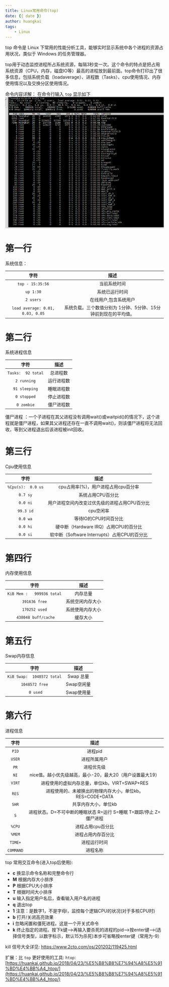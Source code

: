 ```yaml
---
title: Linux常用命令(top)
date: {{ date }}
author: huangkai
tags:
    - Linux
---
```


top 命令是 Linux 下常用的性能分析工具，能够实时显示系统中各个进程的资源占用状况，类似于 Windows 的任务管理器。

top用于动态监控进程所占系统资源，每隔3秒变一次。这个命令的特点是把占用系统资源（CPU，内存，磁盘IO等）最高的进程放到最前面。top命令打印出了很多信息，包括系统负载（loadaverage）、进程数（Tasks）、cpu使用情况、内存使用情况以及交换分区使用情况。

命令内容详解：
在命令行输入 `top` 显示如下
![](https://raw.githubusercontent.com/huankai/blog-resources/master/photos/Linux/top_01.png)

# 第一行 #
系统信息：

|字符|描述|
|:--:|:--:|
|``top - 15:35:56``|当前系统时间|
|``up 1:30``|系统已运行时间|
|``2 users``|在线用户,包含系统用户|
|``load average: 0.01, 0.03, 0.05``|系统负载。三个数值分别为 1分钟、5分钟、15分钟前到现在的平均值。|

# 第二行 #
系统进程信息

|字符|描述|
|:--:|:--:|
|``Tasks:  92 total``|总进程数|
|``2 running``|运行进程数|
|``91 sleeping``|睡眠进程数|
|``0 stopped``|停止进程数|
|``0 zombie``|僵尸进程数|

僵尸进程 ：一个子进程在其父进程没有调用wait()或waitpid()的情况下，这个进程就是僵尸进程，如果其父进程还存在一直不调用wait()，则该僵尸进程将无法回收，等到父进程退出后该进程被init回收。

# 第三行 #
Cpu使用信息

|字符|描述|
|:--:|:--:|
|``%Cpu(s):  0.0 us``|cpu占用率(%)，用户进程占用cpu百分率|
|``0.7 sy``|系统占用CPU百分比|
|``0.0 ni``|用户进程空间内改变过优先级的进程占用CPU百分比|
|``99.3 id``|cpu空闲率|
|``0.0 wa``|等待IO的CPU时间百分比|
|``0.0 hi``|硬中断（Hardware IRQ）占用CPU的百分比|
|``0.0 si``|软中断（Software Interrupts）占用CPU的百分比|

# 第四行 #
内存使用信息

|字符|描述|
|:--:|:--:|
|``KiB Mem :   999936 total``|内存总量|
|``391636 free``|系统空闲内存大小|
|``170252 used``|系统使用内存大小|
|`` 438048 buff/cache``|缓存大小|

# 第五行 #
Swap内存信息

|字符|描述|
|:--:|:--:|
|``KiB Swap:  1048572 total``|Swap 总量|
|``1048572 free``|Swap空闲量|
|`` 0 used``|Swap使用量|

# 第六行 #
进程信息

|字符|描述|
|:--:|:--:|
|``PID``|进程pid|
|``USER``|进程所属用户|
|``PR``|进程优先级|
|``NI``|nice值。越小优先级越高，最小-20，最大20（用户设置最大19）|
|``VIRT``|进程使用的虚拟内存总量，单位kb。VIRT=SWAP+RES|
|``RES``|进程使用的、未被换出的物理内存大小，单位kb。RES=CODE+DATA|
|``SHR``|共享内存大小，单位kb|
|``S``|进程状态。D=不可中断的睡眠状态 R=运行 S=睡眠 T=跟踪/停止 Z=僵尸进程|
|``%CPU``|进程占用cpu百分比|
|``%MEM``|进程占用内存百分比|
|``TIME+``|进程运行时间|
|``COMMAND``|进程名称|


top 常用交互命令(进入top后使用):
- **c** 换显示命令名称和完整命令行
- **M** 根据内存大小排序
- **P** 根据CPU大小排序
- **T** 根据时间大小排序
- **u** 输入指定用户名后，查看输入用户名的进程
- **q** 退出top
- **1** 注意：是数字1，不是字母l，监控每个逻辑CPU的状况(对于多核CPU时)
- **b** 打开/关闭高亮效果
- **i** 忽略闲置和僵死进程。这是一个开关式命令
- **k** 终止指定的进程。按下k键-->再输入要杀死的进程的pid-->按enter键-->(选择信号类型，以数字标示，默认15为杀死)本步可省略按enter键（常用为-9）

kill 信号大全详见: https://www.2cto.com/os/201202/119425.html

扩展：比 ``top`` 更好使用的工具: ``htop``: [https://huankai.github.io/2018/04/23/%E5%B8%B8%E7%94%A8%E5%91%BD%E4%BB%A4_htop/](https://huankai.github.io/2018/04/23/%E5%B8%B8%E7%94%A8%E5%91%BD%E4%BB%A4_htop/)










